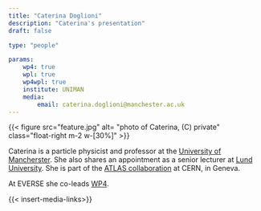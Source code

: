 ```yaml
---
title: "Caterina Doglioni"
description: "Caterina's presentation"
draft: false

type: "people"

params:
    wp4: true
    wpl: true
    wp4wpl: true
    institute: UNIMAN
    media:
        email: caterina.doglioni@manchester.ac.uk
---
```

{{< figure src="feature.jpg" alt= "photo of Caterina, (C) private" class="float-right m-2 w-[30%]" >}} 

Caterina is a particle physicist and professor at the [University of Mancherster](https://www.manchester.ac.uk). She also shares an appointment as a senior lecturer at [Lund University](https://www.lunduniversity.lu.se).
She is part of the [ATLAS collaboration](https://atlas.cern) at CERN, in Geneva.

At EVERSE she co-leads [WP4](/workpackages/04_pilots_and_drivers/). 

{{< insert-media-links>}}